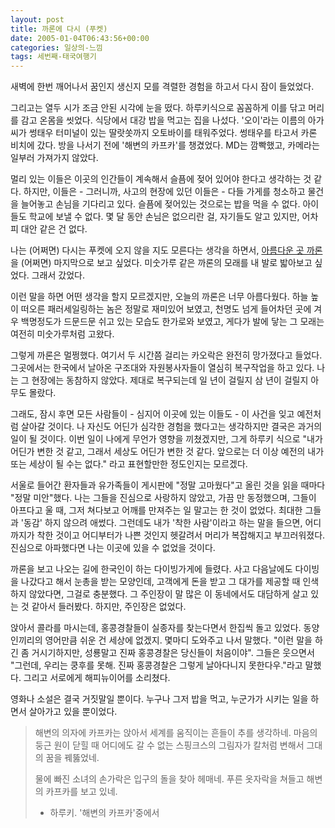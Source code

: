 ```yaml
---
layout: post
title: 까론에 다시 (푸켓)
date: 2005-01-04T06:43:56+00:00
categories: 일상의-느낌
tags: 세번째-태국여행기
---
```

새벽에 한번 깨어나서 꿈인지 생신지 모를 격렬한 경험을 하고서 다시 잠이 들었었다.

그리고는 열두 시가 조금 안된 시각에 눈을 떴다. 하루키식으로 꼼꼼하게 이를 닦고 머리를 감고 온몸을 씻었다. 식당에서 대강 밥을 먹고는 집을 나섰다. '오이'라는 이름의 아가씨가 썽태우 터미널이 있는 딸랏쏫까지 오토바이를 태워주었다. 썽태우를 타고서 카론 비치에 갔다. 방을 나서기 전에 '해변의 카프카'를 챙겼었다. MD는 깜빡했고, 카메라는 일부러 가져가지 않았다.

멀리 있는 이들은 이곳의 인간들이 계속해서 슬픔에 젖어 있어야 한다고 생각하는 것 같다. 하지만, 이들은 - 그러니까, 사고의 현장에 있던 이들은 - 다들 가게를 청소하고 물건을 늘어놓고 손님을 기다리고 있다. 슬픔에 젖어있는 것으로는 밥을 먹을 수 없다. 아이들도 학교에 보낼 수 없다. 몇 달 동안 손님은 없으리란 걸, 자기들도 알고 있지만, 어차피 대안 같은 건 없다.

나는 (어쩌면) 다시는 푸켓에 오지 않을 지도 모른다는 생각을 하면서, <a href="http://jinto.pe.kr/556">아름다운 곳 까론</a>을 (어쩌면) 마지막으로 보고 싶었다. 미숫가루 같은 까론의 모래를 내 발로 밟아보고 싶었다. 그래서 갔었다.

이런 말을 하면 어떤 생각을 할지 모르겠지만, 오늘의 까론은 너무 아름다웠다. 하늘 높이 떠오른 패러세일링하는 놈은 정말로 재미있어 보였고, 천명도 넘게 들어차던 곳에 겨우 백명정도가 드문드문 쉬고 있는 모습도 한가로와 보였고, 게다가 발에 닿는 그 모래는 여전히 미숫가루처럼 고왔다.

그렇게 까론은 멀쩡했다. 여기서 두 시간쯤 걸리는 카오락은 완전히 망가졌다고 들었다. 그곳에서는 한국에서 날아온 구조대와 자원봉사자들이 열심히 복구작업을 하고 있다. 나는 그 현장에는 동참하지 않았다. 제대로 복구되는데 일 년이 걸릴지 삼 년이 걸릴지 아무도 몰랐다.

그래도, 잠시 후면 모든 사람들이 - 심지어 이곳에 있는 이들도 - 이 사건을 잊고 예전처럼 살아갈 것이다. 나 자신도 어딘가 심각한 경험을 했다고는 생각하지만 결국은 과거의 일이 될 것이다. 이번 일이 나에게 무언가 영향을 끼쳤겠지만, 그게 하루키 식으로 "내가 어딘가 변한 것 같고, 그래서 세상도 어딘가 변한 것 같다. 앞으로는 더 이상 예전의 내가 또는 세상이 될 수는 없다." 라고 표현할만한 정도인지는 모르겠다.

서울로 들어간 환자들과 유가족들이 게시판에 "정말 고마웠다"고 올린 것을 읽을 때마다 "정말 미안"했다. 나는 그들을 진심으로 사랑하지 않았고, 가끔 만 동정했으며, 그들이 아프다고 울 때, 그저 쳐다보고 어깨를 만져주는 일 말고는 한 것이 없었다. 최대한 그들과 '동감' 하지 않으려 애썼다. 그런데도 내가 '착한 사람'이라고 하는 말을 들으면, 어디까지가 착한 것이고 어디부터가 나쁜 것인지 헷갈려서 머리가 복잡해지고 부끄러워졌다. 진심으로 아파했다면 나는 이곳에 있을 수 없었을 것이다.

까론을 보고 나오는 길에 한국인이 하는 다이빙가게에 들렸다. 사고 다음날에도 다이빙을 나갔다고 해서 눈총을 받는 모양인데, 고객에게 돈을 받고 그 대가를 제공할 때 인색하지 않았다면, 그걸로 충분했다. 그 주인장이 말 많은 이 동네에서도 대담하게 살고 있는 것 같아서 들러봤다. 하지만, 주인장은 없었다.

앉아서 콜라를 마시는데, 홍콩경찰들이 실종자를 찾는다면서 한집씩 돌고 있었다. 동양인끼리의 영어만큼 쉬운 건 세상에 없겠지. 몇마디 도와주고 나서 말했다. "이런 말을 하긴 좀 거시기하지만, 성룡말고 진짜 홍콩경찰은 당신들이 처음이야". 그들은 웃으면서 "그런데, 우리는 쿵후를 못해. 진짜 홍콩경찰은 그렇게 날아다니지 못한다우."라고 말했다. 그리고 서로에게 해피뉴이어를 소리쳤다.

영화나 소설은 결국 거짓말일 뿐이다. 누구나 그저 밥을 먹고, 누군가가 시키는 일을 하면서 살아가고 있을 뿐이었다.

<blockquote>
해변의 의자에 카프카는 앉아서
세계를 움직이는 흔들이 추를 생각하네.
마음의 둥근 원이 닫힐 때
어디에도 갈 수 없는 스핑크스의
그림자가 칼처럼 변해서
그대의 꿈을 꿰뚫었네.

물에 빠진 소녀의 손가락은
입구의 돌을 찾아 헤매네.
푸른 옷자락을 쳐들고
해변의 카프카를 보고 있네.

- 하루키. '해변의 카프카'중에서
</blockquote>
